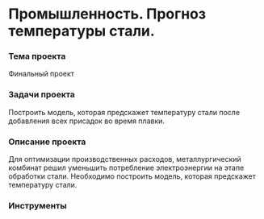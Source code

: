 # Промышленность. Прогноз температуры стали.

### Тема проекта
Финальный проект

### Задачи проекта
Построить модель, которая предскажет температуру стали после добавления всех присадок во время плавки.

### Описание проекта
Для оптимизации производственных расходов, металлургический комбинат решил уменьшить потребление электроэнергии на этапе обработки стали. Необходимо построить модель, которая предскажет температуру стали.

### Инструменты



